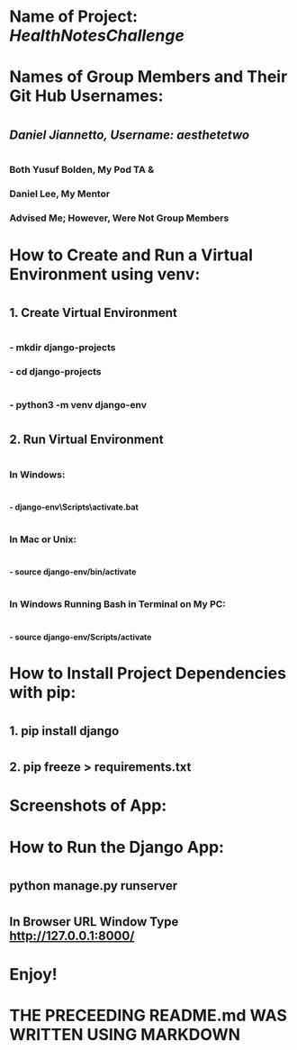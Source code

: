 # **Name of Project: _HealthNotesChallenge_**
#
#
#
# **Names of Group Members and Their Git Hub Usernames:**
#
##     _Daniel Jiannetto, Username: aesthetetwo_
#                         
###     Both Yusuf Bolden, My Pod TA &
###          Daniel Lee, My Mentor
###     Advised Me; However, Were Not Group Members
#
#
#
# **How to Create and Run a Virtual Environment using venv**:
#
##     1. Create Virtual Environment
#
###          - mkdir django-projects
###          - cd django-projects
#
###          - python3 -m venv django-env
#
#
##     2. Run Virtual Environment
#
###          In Windows:
#
####               - django-env\Scripts\activate.bat
#
###          In Mac or Unix:
#
####               - source django-env/bin/activate
#
###          In Windows Running Bash in Terminal on My PC:
#
####               - source django-env/Scripts/activate
#
#
# **How to Install Project Dependencies with pip:**
#
##     1. pip install django
#
##     2. pip freeze > requirements.txt
#
#
#
# **Screenshots of App:**
# 
#
#
# **How to Run the Django App:**
#
##     python manage.py runserver
#
##     In Browser URL Window Type http://127.0.0.1:8000/
#
# **Enjoy!**
#
# **THE PRECEEDING README.md WAS WRITTEN USING MARKDOWN**
#
#
#